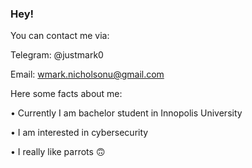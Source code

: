 ### Hey!
You can contact me via:

Telegram: @justmark0

Email: wmark.nicholsonu@gmail.com


  Here some facts about me:
  
  • Currently I am bachelor student in Innopolis University
  
  • I am interested in cybersecurity 
  
  • I really like parrots 🙃
 
